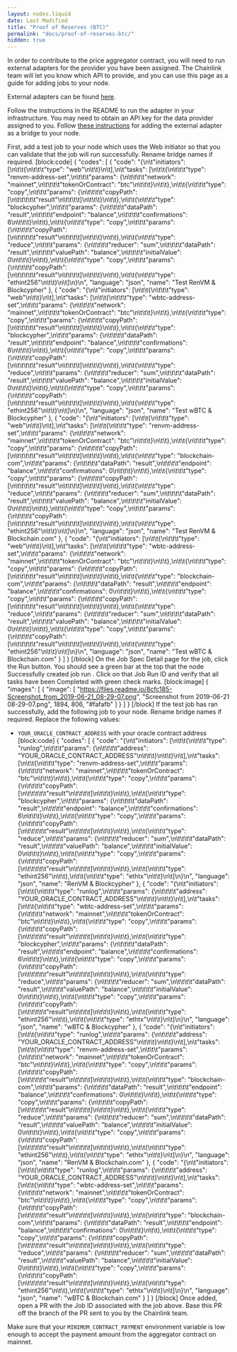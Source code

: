 ```yaml
---
layout: nodes.liquid
date: Last Modified
title: "Proof of Reserves (BTC)"
permalink: "docs/proof-of-reserves-btc/"
hidden: true
---
```

In order to contribute to the price aggregator contract, you will need to run external adapters for the provider you have been assigned. The Chainlink team will let you know which API to provide, and you can use this page as a guide for adding jobs to your node.

External adapters can be found <a href="https://github.com/smartcontractkit/external-adapters-js" target="_blank">here</a>.

Follow the instructions in the README to run the adapter in your infrastructure. You may need to obtain an API key for the data provider assigned to you. Follow [these instructions](../node-operators/) for adding the external adapter as a bridge to your node.

First, add a test job to your node which uses the Web initiator so that you can validate that the job will run successfully. Rename bridge names if required.
[block:code]
{
  "codes": [
    {
      "code": "{\n\t\"initiators\": [\n\t\t{\n\t\t\t\"type\": \"web\"\n\t\t}\n\t],\n\t\"tasks\": [\n\t\t{\n\t\t\t\"type\": \"renvm-address-set\",\n\t\t\t\"params\": {\n\t\t\t\t\"network\": \"mainnet\",\n\t\t\t\t\"tokenOrContract\": \"btc\"\n\t\t\t}\n\t\t},\n\t\t{\n\t\t\t\"type\": \"copy\",\n\t\t\t\"params\": {\n\t\t\t\t\"copyPath\": [\n\t\t\t\t\t\"result\"\n\t\t\t\t]\n\t\t\t}\n\t\t},\n\t\t{\n\t\t\t\"type\": \"blockcypher\",\n\t\t\t\"params\": {\n\t\t\t\t\"dataPath\": \"result\",\n\t\t\t\t\"endpoint\": \"balance\",\n\t\t\t\t\"confirmations\": 6\n\t\t\t}\n\t\t},\n\t\t{\n\t\t\t\"type\": \"copy\",\n\t\t\t\"params\": {\n\t\t\t\t\"copyPath\": [\n\t\t\t\t\t\"result\"\n\t\t\t\t]\n\t\t\t}\n\t\t},\n\t\t{\n\t\t\t\"type\": \"reduce\",\n\t\t\t\"params\": {\n\t\t\t\t\"reducer\": \"sum\",\n\t\t\t\t\"dataPath\": \"result\",\n\t\t\t\t\"valuePath\": \"balance\",\n\t\t\t\t\"initialValue\": 0\n\t\t\t}\n\t\t},\n\t\t{\n\t\t\t\"type\": \"copy\",\n\t\t\t\"params\": {\n\t\t\t\t\"copyPath\": [\n\t\t\t\t\t\"result\"\n\t\t\t\t]\n\t\t\t}\n\t\t},\n\t\t{\n\t\t\t\"type\": \"ethint256\"\n\t\t}\n\t]\n}\n",
      "language": "json",
      "name": "Test RenVM & Blockcypher"
    },
    {
      "code": "{\n\t\"initiators\": [\n\t\t{\n\t\t\t\"type\": \"web\"\n\t\t}\n\t],\n\t\"tasks\": [\n\t\t{\n\t\t\t\"type\": \"wbtc-address-set\",\n\t\t\t\"params\": {\n\t\t\t\t\"network\": \"mainnet\",\n\t\t\t\t\"tokenOrContract\": \"btc\"\n\t\t\t}\n\t\t},\n\t\t{\n\t\t\t\"type\": \"copy\",\n\t\t\t\"params\": {\n\t\t\t\t\"copyPath\": [\n\t\t\t\t\t\"result\"\n\t\t\t\t]\n\t\t\t}\n\t\t},\n\t\t{\n\t\t\t\"type\": \"blockcypher\",\n\t\t\t\"params\": {\n\t\t\t\t\"dataPath\": \"result\",\n\t\t\t\t\"endpoint\": \"balance\",\n\t\t\t\t\"confirmations\": 6\n\t\t\t}\n\t\t},\n\t\t{\n\t\t\t\"type\": \"copy\",\n\t\t\t\"params\": {\n\t\t\t\t\"copyPath\": [\n\t\t\t\t\t\"result\"\n\t\t\t\t]\n\t\t\t}\n\t\t},\n\t\t{\n\t\t\t\"type\": \"reduce\",\n\t\t\t\"params\": {\n\t\t\t\t\"reducer\": \"sum\",\n\t\t\t\t\"dataPath\": \"result\",\n\t\t\t\t\"valuePath\": \"balance\",\n\t\t\t\t\"initialValue\": 0\n\t\t\t}\n\t\t},\n\t\t{\n\t\t\t\"type\": \"copy\",\n\t\t\t\"params\": {\n\t\t\t\t\"copyPath\": [\n\t\t\t\t\t\"result\"\n\t\t\t\t]\n\t\t\t}\n\t\t},\n\t\t{\n\t\t\t\"type\": \"ethint256\"\n\t\t}\n\t]\n}\n",
      "language": "json",
      "name": "Test wBTC & Blockcypher"
    },
    {
      "code": "{\n\t\"initiators\": [\n\t\t{\n\t\t\t\"type\": \"web\"\n\t\t}\n\t],\n\t\"tasks\": [\n\t\t{\n\t\t\t\"type\": \"renvm-address-set\",\n\t\t\t\"params\": {\n\t\t\t\t\"network\": \"mainnet\",\n\t\t\t\t\"tokenOrContract\": \"btc\"\n\t\t\t}\n\t\t},\n\t\t{\n\t\t\t\"type\": \"copy\",\n\t\t\t\"params\": {\n\t\t\t\t\"copyPath\": [\n\t\t\t\t\t\"result\"\n\t\t\t\t]\n\t\t\t}\n\t\t},\n\t\t{\n\t\t\t\"type\": \"blockchain-com\",\n\t\t\t\"params\": {\n\t\t\t\t\"dataPath\": \"result\",\n\t\t\t\t\"endpoint\": \"balance\",\n\t\t\t\t\"confirmations\": 0\n\t\t\t}\n\t\t},\n\t\t{\n\t\t\t\"type\": \"copy\",\n\t\t\t\"params\": {\n\t\t\t\t\"copyPath\": [\n\t\t\t\t\t\"result\"\n\t\t\t\t]\n\t\t\t}\n\t\t},\n\t\t{\n\t\t\t\"type\": \"reduce\",\n\t\t\t\"params\": {\n\t\t\t\t\"reducer\": \"sum\",\n\t\t\t\t\"dataPath\": \"result\",\n\t\t\t\t\"valuePath\": \"balance\",\n\t\t\t\t\"initialValue\": 0\n\t\t\t}\n\t\t},\n\t\t{\n\t\t\t\"type\": \"copy\",\n\t\t\t\"params\": {\n\t\t\t\t\"copyPath\": [\n\t\t\t\t\t\"result\"\n\t\t\t\t]\n\t\t\t}\n\t\t},\n\t\t{\n\t\t\t\"type\": \"ethint256\"\n\t\t}\n\t]\n}\n",
      "language": "json",
      "name": "Test RenVM & Blockchain.com"
    },
    {
      "code": "{\n\t\"initiators\": [\n\t\t{\n\t\t\t\"type\": \"web\"\n\t\t}\n\t],\n\t\"tasks\": [\n\t\t{\n\t\t\t\"type\": \"wbtc-address-set\",\n\t\t\t\"params\": {\n\t\t\t\t\"network\": \"mainnet\",\n\t\t\t\t\"tokenOrContract\": \"btc\"\n\t\t\t}\n\t\t},\n\t\t{\n\t\t\t\"type\": \"copy\",\n\t\t\t\"params\": {\n\t\t\t\t\"copyPath\": [\n\t\t\t\t\t\"result\"\n\t\t\t\t]\n\t\t\t}\n\t\t},\n\t\t{\n\t\t\t\"type\": \"blockchain-com\",\n\t\t\t\"params\": {\n\t\t\t\t\"dataPath\": \"result\",\n\t\t\t\t\"endpoint\": \"balance\",\n\t\t\t\t\"confirmations\": 0\n\t\t\t}\n\t\t},\n\t\t{\n\t\t\t\"type\": \"copy\",\n\t\t\t\"params\": {\n\t\t\t\t\"copyPath\": [\n\t\t\t\t\t\"result\"\n\t\t\t\t]\n\t\t\t}\n\t\t},\n\t\t{\n\t\t\t\"type\": \"reduce\",\n\t\t\t\"params\": {\n\t\t\t\t\"reducer\": \"sum\",\n\t\t\t\t\"dataPath\": \"result\",\n\t\t\t\t\"valuePath\": \"balance\",\n\t\t\t\t\"initialValue\": 0\n\t\t\t}\n\t\t},\n\t\t{\n\t\t\t\"type\": \"copy\",\n\t\t\t\"params\": {\n\t\t\t\t\"copyPath\": [\n\t\t\t\t\t\"result\"\n\t\t\t\t]\n\t\t\t}\n\t\t},\n\t\t{\n\t\t\t\"type\": \"ethint256\"\n\t\t}\n\t]\n}\n",
      "language": "json",
      "name": "Test wBTC & Blockchain.com"
    }
  ]
}
[/block]
On the Job Spec Detail page for the job, click the Run button. You should see a green bar at the top that the node Successfully created job run <JobRunID>. Click on that Job Run ID and verify that all tasks have been Completed with green check marks.
[block:image]
{
  "images": [
    {
      "image": [
        "https://files.readme.io/8cfc185-Screenshot_from_2019-06-21_08-29-07.png",
        "Screenshot from 2019-06-21 08-29-07.png",
        1894,
        806,
        "#fafafb"
      ]
    }
  ]
}
[/block]
If the test job has ran successfully, add the following job to your node. Rename bridge names if required. Replace the following values:
- `YOUR_ORACLE_CONTRACT_ADDRESS` with your oracle contract address
[block:code]
{
  "codes": [
    {
      "code": "{\n\t\"initiators\": [\n\t\t{\n\t\t\t\"type\": \"runlog\",\n\t\t\t\"params\": {\n\t\t\t\t\"address\": \"YOUR_ORACLE_CONTRACT_ADDRESS\"\n\t\t\t}\n\t\t}\n\t],\n\t\"tasks\": [\n\t\t{\n\t\t\t\"type\": \"renvm-address-set\",\n\t\t\t\"params\": {\n\t\t\t\t\"network\": \"mainnet\",\n\t\t\t\t\"tokenOrContract\": \"btc\"\n\t\t\t}\n\t\t},\n\t\t{\n\t\t\t\"type\": \"copy\",\n\t\t\t\"params\": {\n\t\t\t\t\"copyPath\": [\n\t\t\t\t\t\"result\"\n\t\t\t\t]\n\t\t\t}\n\t\t},\n\t\t{\n\t\t\t\"type\": \"blockcypher\",\n\t\t\t\"params\": {\n\t\t\t\t\"dataPath\": \"result\",\n\t\t\t\t\"endpoint\": \"balance\",\n\t\t\t\t\"confirmations\": 6\n\t\t\t}\n\t\t},\n\t\t{\n\t\t\t\"type\": \"copy\",\n\t\t\t\"params\": {\n\t\t\t\t\"copyPath\": [\n\t\t\t\t\t\"result\"\n\t\t\t\t]\n\t\t\t}\n\t\t},\n\t\t{\n\t\t\t\"type\": \"reduce\",\n\t\t\t\"params\": {\n\t\t\t\t\"reducer\": \"sum\",\n\t\t\t\t\"dataPath\": \"result\",\n\t\t\t\t\"valuePath\": \"balance\",\n\t\t\t\t\"initialValue\": 0\n\t\t\t}\n\t\t},\n\t\t{\n\t\t\t\"type\": \"copy\",\n\t\t\t\"params\": {\n\t\t\t\t\"copyPath\": [\n\t\t\t\t\t\"result\"\n\t\t\t\t]\n\t\t\t}\n\t\t},\n\t\t{\n\t\t\t\"type\": \"ethint256\"\n\t\t},\n\t\t{\n\t\t\t\"type\": \"ethtx\"\n\t\t}\n\t]\n}\n",
      "language": "json",
      "name": "RenVM & Blockcypher"
    },
    {
      "code": "{\n\t\"initiators\": [\n\t\t{\n\t\t\t\"type\": \"runlog\",\n\t\t\t\"params\": {\n\t\t\t\t\"address\": \"YOUR_ORACLE_CONTRACT_ADDRESS\"\n\t\t\t}\n\t\t}\n\t],\n\t\"tasks\": [\n\t\t{\n\t\t\t\"type\": \"wbtc-address-set\",\n\t\t\t\"params\": {\n\t\t\t\t\"network\": \"mainnet\",\n\t\t\t\t\"tokenOrContract\": \"btc\"\n\t\t\t}\n\t\t},\n\t\t{\n\t\t\t\"type\": \"copy\",\n\t\t\t\"params\": {\n\t\t\t\t\"copyPath\": [\n\t\t\t\t\t\"result\"\n\t\t\t\t]\n\t\t\t}\n\t\t},\n\t\t{\n\t\t\t\"type\": \"blockcypher\",\n\t\t\t\"params\": {\n\t\t\t\t\"dataPath\": \"result\",\n\t\t\t\t\"endpoint\": \"balance\",\n\t\t\t\t\"confirmations\": 6\n\t\t\t}\n\t\t},\n\t\t{\n\t\t\t\"type\": \"copy\",\n\t\t\t\"params\": {\n\t\t\t\t\"copyPath\": [\n\t\t\t\t\t\"result\"\n\t\t\t\t]\n\t\t\t}\n\t\t},\n\t\t{\n\t\t\t\"type\": \"reduce\",\n\t\t\t\"params\": {\n\t\t\t\t\"reducer\": \"sum\",\n\t\t\t\t\"dataPath\": \"result\",\n\t\t\t\t\"valuePath\": \"balance\",\n\t\t\t\t\"initialValue\": 0\n\t\t\t}\n\t\t},\n\t\t{\n\t\t\t\"type\": \"copy\",\n\t\t\t\"params\": {\n\t\t\t\t\"copyPath\": [\n\t\t\t\t\t\"result\"\n\t\t\t\t]\n\t\t\t}\n\t\t},\n\t\t{\n\t\t\t\"type\": \"ethint256\"\n\t\t},\n\t\t{\n\t\t\t\"type\": \"ethtx\"\n\t\t}\n\t]\n}\n",
      "language": "json",
      "name": "wBTC & Blockcypher"
    },
    {
      "code": "{\n\t\"initiators\": [\n\t\t{\n\t\t\t\"type\": \"runlog\",\n\t\t\t\"params\": {\n\t\t\t\t\"address\": \"YOUR_ORACLE_CONTRACT_ADDRESS\"\n\t\t\t}\n\t\t}\n\t],\n\t\"tasks\": [\n\t\t{\n\t\t\t\"type\": \"renvm-address-set\",\n\t\t\t\"params\": {\n\t\t\t\t\"network\": \"mainnet\",\n\t\t\t\t\"tokenOrContract\": \"btc\"\n\t\t\t}\n\t\t},\n\t\t{\n\t\t\t\"type\": \"copy\",\n\t\t\t\"params\": {\n\t\t\t\t\"copyPath\": [\n\t\t\t\t\t\"result\"\n\t\t\t\t]\n\t\t\t}\n\t\t},\n\t\t{\n\t\t\t\"type\": \"blockchain-com\",\n\t\t\t\"params\": {\n\t\t\t\t\"dataPath\": \"result\",\n\t\t\t\t\"endpoint\": \"balance\",\n\t\t\t\t\"confirmations\": 0\n\t\t\t}\n\t\t},\n\t\t{\n\t\t\t\"type\": \"copy\",\n\t\t\t\"params\": {\n\t\t\t\t\"copyPath\": [\n\t\t\t\t\t\"result\"\n\t\t\t\t]\n\t\t\t}\n\t\t},\n\t\t{\n\t\t\t\"type\": \"reduce\",\n\t\t\t\"params\": {\n\t\t\t\t\"reducer\": \"sum\",\n\t\t\t\t\"dataPath\": \"result\",\n\t\t\t\t\"valuePath\": \"balance\",\n\t\t\t\t\"initialValue\": 0\n\t\t\t}\n\t\t},\n\t\t{\n\t\t\t\"type\": \"copy\",\n\t\t\t\"params\": {\n\t\t\t\t\"copyPath\": [\n\t\t\t\t\t\"result\"\n\t\t\t\t]\n\t\t\t}\n\t\t},\n\t\t{\n\t\t\t\"type\": \"ethint256\"\n\t\t},\n\t\t{\n\t\t\t\"type\": \"ethtx\"\n\t\t}\n\t]\n}\n",
      "language": "json",
      "name": "RenVM & Blockchain.com"
    },
    {
      "code": "{\n\t\"initiators\": [\n\t\t{\n\t\t\t\"type\": \"runlog\",\n\t\t\t\"params\": {\n\t\t\t\t\"address\": \"YOUR_ORACLE_CONTRACT_ADDRESS\"\n\t\t\t}\n\t\t}\n\t],\n\t\"tasks\": [\n\t\t{\n\t\t\t\"type\": \"wbtc-address-set\",\n\t\t\t\"params\": {\n\t\t\t\t\"network\": \"mainnet\",\n\t\t\t\t\"tokenOrContract\": \"btc\"\n\t\t\t}\n\t\t},\n\t\t{\n\t\t\t\"type\": \"copy\",\n\t\t\t\"params\": {\n\t\t\t\t\"copyPath\": [\n\t\t\t\t\t\"result\"\n\t\t\t\t]\n\t\t\t}\n\t\t},\n\t\t{\n\t\t\t\"type\": \"blockchain-com\",\n\t\t\t\"params\": {\n\t\t\t\t\"dataPath\": \"result\",\n\t\t\t\t\"endpoint\": \"balance\",\n\t\t\t\t\"confirmations\": 0\n\t\t\t}\n\t\t},\n\t\t{\n\t\t\t\"type\": \"copy\",\n\t\t\t\"params\": {\n\t\t\t\t\"copyPath\": [\n\t\t\t\t\t\"result\"\n\t\t\t\t]\n\t\t\t}\n\t\t},\n\t\t{\n\t\t\t\"type\": \"reduce\",\n\t\t\t\"params\": {\n\t\t\t\t\"reducer\": \"sum\",\n\t\t\t\t\"dataPath\": \"result\",\n\t\t\t\t\"valuePath\": \"balance\",\n\t\t\t\t\"initialValue\": 0\n\t\t\t}\n\t\t},\n\t\t{\n\t\t\t\"type\": \"copy\",\n\t\t\t\"params\": {\n\t\t\t\t\"copyPath\": [\n\t\t\t\t\t\"result\"\n\t\t\t\t]\n\t\t\t}\n\t\t},\n\t\t{\n\t\t\t\"type\": \"ethint256\"\n\t\t},\n\t\t{\n\t\t\t\"type\": \"ethtx\"\n\t\t}\n\t]\n}\n",
      "language": "json",
      "name": "wBTC & Blockchain.com"
    }
  ]
}
[/block]
Once added, open a PR with the Job ID associated with the job above. Base this PR off the branch of the PR sent to you by the Chainlink team.

Make sure that your `MINIMUM_CONTRACT_PAYMENT` environment variable is low enough to accept the payment amount from the aggregator contract on mainnet.